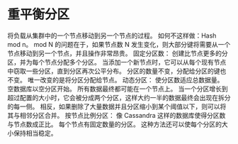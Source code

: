 # 重平衡分区
将负载从集群中的一个节点移动到另一个节点的过程。
如何不这样做：Hash mod n。 mod N 的问题在于，如果节点数 N 发生变化，则大部分键将需要从一个节点移动到另一个节点，并且操作非常昂贵。
固定分区数：
创建比节点更多的分区，并为每个节点分配多个分区。
当添加一个新节点时，它可以从每个现有节点中窃取一些分区，直到分区再次公平分布。
分区的数量不变，分配给分区的键也不变。
唯一改变的是将分区分配给节点。
动态分区：
使分区数适应总数据量。
空数据库以空分区开始。 所有数据最终都可能在一个节点上。
当一个分区增长到超过配置的大小时，它会被分成两个分区，这样大约一半的数据最终会出现在拆分的每一侧。
相反，如果删除了大量数据并且分区缩小到某个阈值以下，则可以将其与相邻分区合并。
按节点比例分区：
像 Cassandra 这样的数据库使得分区数与节点数成正比。
每个节点有固定数量的分区。 这种方法还可以使每个分区的大小保持相当稳定。
